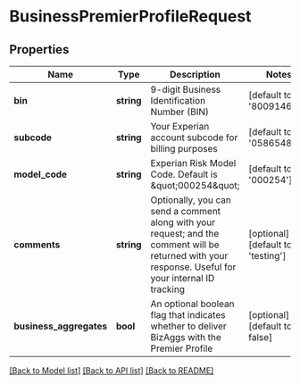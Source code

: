 # BusinessPremierProfileRequest

## Properties
Name | Type | Description | Notes
------------ | ------------- | ------------- | -------------
**bin** | **string** | 9-digit Business Identification Number (BIN) | [default to '800914632']
**subcode** | **string** | Your Experian account subcode for billing purposes | [default to '0586548']
**model_code** | **string** | Experian Risk Model Code. Default is \&quot;000254\&quot; | [default to '000254']
**comments** | **string** | Optionally, you can send a comment along with your request; and the comment will be returned with your response. Useful for your internal ID tracking | [optional] [default to 'testing']
**business_aggregates** | **bool** | An optional boolean flag that indicates whether to deliver BizAggs with the Premier Profile | [optional] [default to false]

[[Back to Model list]](../README.md#documentation-for-models) [[Back to API list]](../README.md#documentation-for-api-endpoints) [[Back to README]](../README.md)


